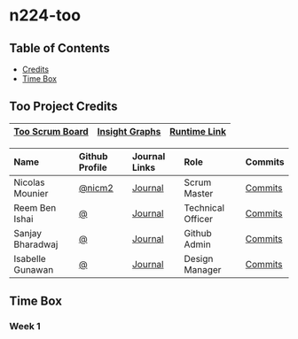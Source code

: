 # n224-too

## Table of Contents
- [Credits]()
- [Time Box](https://github.com/Reem57/n224-too/blob/main/README.md#time-box)

## Too Project Credits

|[Too Scrum Board](https://github.com/Reem57/n224-too/projects/1)|[Insight Graphs](https://github.com/Reem57/n224-too/graphs/contributors)|[Runtime Link]()|
| :---   | :--- | :---|

Name | Github Profile | Journal Links | Role | Commits |
| :---- | :---- | :---- | :---- | :---- 
| Nicolas Mounier | [@nicm2](https://github.com/nicm2) | [ Journal]() | Scrum Master | [Commits]() |
| Reem Ben Ishai | [@]() | [Journal]() | Technical Officer | [Commits]() |
| Sanjay Bharadwaj | [@]() | [Journal]() | Github Admin | [Commits]() |
| Isabelle Gunawan | [@]() | [Journal]() | Design Manager | [Commits]() |

## Time Box

### Week 1
